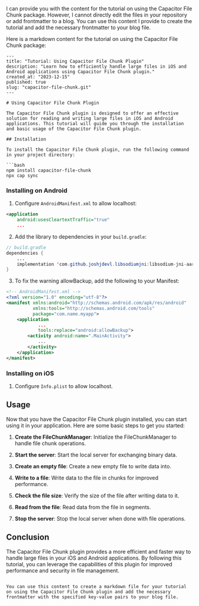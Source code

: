 I can provide you with the content for the tutorial on using the Capacitor File Chunk package. However, I cannot directly edit the files in your repository or add frontmatter to a blog. You can use this content I provide to create the tutorial and add the necessary frontmatter to your blog file. 

Here is a markdown content for the tutorial on using the Capacitor File Chunk package:

```
---
title: "Tutorial: Using Capacitor File Chunk Plugin"
description: "Learn how to efficiently handle large files in iOS and Android applications using Capacitor File Chunk plugin."
created_at: "2023-12-15"
published: true
slug: "capacitor-file-chunk.git"
---

# Using Capacitor File Chunk Plugin

The Capacitor File Chunk plugin is designed to offer an effective solution for reading and writing large files in iOS and Android applications. This tutorial will guide you through the installation and basic usage of the Capacitor File Chunk plugin.

## Installation

To install the Capacitor File Chunk plugin, run the following command in your project directory:

```bash
npm install capacitor-file-chunk
npx cap sync
```

### Installing on Android

1. Configure `AndroidManifest.xml` to allow localhost:

```xml
<application
    android:usesCleartextTraffic="true"
    ...
```

2. Add the library to dependencies in your `build.gradle`:

```java
// build.gradle
dependencies {
    ...
    implementation 'com.github.joshjdevl.libsodiumjni:libsodium-jni-aar:2.0.1'
}
```

3. To fix the warning allowBackup, add the following to your Manifest:

```xml
<!-- AndroidManifest.xml -->
<?xml version="1.0" encoding="utf-8"?>
<manifest xmlns:android="http://schemas.android.com/apk/res/android"
          xmlns:tools="http://schemas.android.com/tools"
          package="com.name.myapp">
    <application
            ...
            tools:replace="android:allowBackup">
        <activity android:name=".MainActivity">
            ...
        </activity>
    </application>
</manifest>
```

### Installing on iOS

1. Configure `Info.plist` to allow localhost.

## Usage

Now that you have the Capacitor File Chunk plugin installed, you can start using it in your application. Here are some basic steps to get you started:

1. **Create the FileChunkManager**: Initialize the FileChunkManager to handle file chunk operations.

2. **Start the server**: Start the local server for exchanging binary data.

3. **Create an empty file**: Create a new empty file to write data into.

4. **Write to a file**: Write data to the file in chunks for improved performance.

5. **Check the file size**: Verify the size of the file after writing data to it.

6. **Read from the file**: Read data from the file in segments.

7. **Stop the server**: Stop the local server when done with file operations.

## Conclusion

The Capacitor File Chunk plugin provides a more efficient and faster way to handle large files in your iOS and Android applications. By following this tutorial, you can leverage the capabilities of this plugin for improved performance and security in file management.
```

You can use this content to create a markdown file for your tutorial on using the Capacitor File Chunk plugin and add the necessary frontmatter with the specified key-value pairs to your blog file.